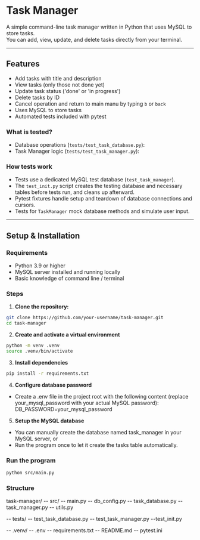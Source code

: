 # Task Manager

A simple command-line task manager written in Python that uses MySQL to store tasks.  
You can add, view, update, and delete tasks directly from your terminal.


---

## Features

- Add tasks with title and description  
- View tasks (only those not done yet)  
- Update task status ('done' or 'in progress')  
- Delete tasks by ID  
- Cancel operation and return to main manu by typing `b` or `back`  
- Uses MySQL to store tasks  
- Automated tests included with pytest

### What is tested?

- Database operations (`tests/test_task_database.py`):
- Task Manager logic (`tests/test_task_manager.py`):

### How tests work
- Tests use a dedicated MySQL test database (`test_task_manager`).  
- The `test_init.py` script creates the testing database and necessary tables before tests run, and cleans up afterward.  
- Pytest fixtures handle setup and teardown of database connections and cursors.  
- Tests for `TaskManager` mock database methods and simulate user input.  

---

## Setup & Installation

### Requirements

- Python 3.9 or higher  
- MySQL server installed and running locally  
- Basic knowledge of command line / terminal  

### Steps

1. **Clone the repository:**
```bash
git clone https://github.com/your-username/task-manager.git
cd task-manager
```

2. **Create and activate a virtual environment**
```bash
python -m venv .venv
source .venv/bin/activate
```

3. **Install dependencies**
```bash
pip install -r requirements.txt
```

4. **Configure database password**
- Create a .env file in the project root with the following content (replace your_mysql_password with your actual MySQL password): DB_PASSWORD=your_mysql_password

5. **Setup the MySQL database**
- You can manually create the database named task_manager in your MySQL server, or
- Run the program once to let it create the tasks table automatically.

### Run the program
```bash
python src/main.py
```

### Structure

task-manager/
-- src/
    -- main.py
    -- db_config.py
    -- task_database.py
    -- task_manager.py
    -- utils.py

-- tests/
    -- test_task_database.py
    -- test_task_manager.py
    --test_init.py

-- .venv/
-- .env
-- requirements.txt
-- README.md
-- pytest.ini
